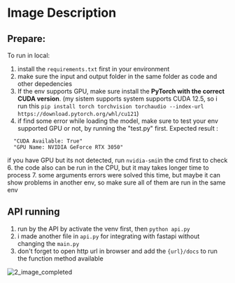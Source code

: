 # Image Description

## Prepare:
To run in local:
1. install the ```requirements.txt``` first in your environment
2. make sure the input and output folder in the same folder as code and other depedencies
3. If the env supports GPU, make sure install the **PyTorch with the correct CUDA version**. (my sistem supports system supports CUDA 12.5, so i run this ```pip install torch torchvision torchaudio --index-url https://download.pytorch.org/whl/cu121```)
4. if find some error while loading the model, make sure to test your env supported GPU or not, by running the "test.py" first.
   Expected result :
```
  "CUDA Available: True"
  "GPU Name: NVIDIA GeForce RTX 3050"
```
   if you have GPU but its not detected, run ```nvidia-smi```in the cmd first to check
6. the code also can be run in the CPU, but it may takes longer time to process
7. some arguments errors were solved this time, but maybe it can show problems in another env, so make sure all of them are run in the same env

## API running
1. run by the API by activate the venv first, then ```python api.py```
2. i made another file in ```api.py``` for integrating with fastapi without changing the ```main.py```
3. don't forget to open http url in browser and add the ```{url}/docs``` to run the function method available

![2_image_completed](https://github.com/user-attachments/assets/241bf45b-32b9-45ff-b1de-6b1e94c60508)
